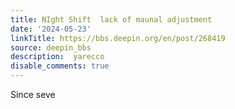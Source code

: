 ```yaml
---
title: NIght Shift  lack of maunal adjustment
date: '2024-05-23'
linkTitle: https://bbs.deepin.org/en/post/268419
source: deepin_bbs
description:  yarecco 
disable_comments: true
---
```

Since seve
